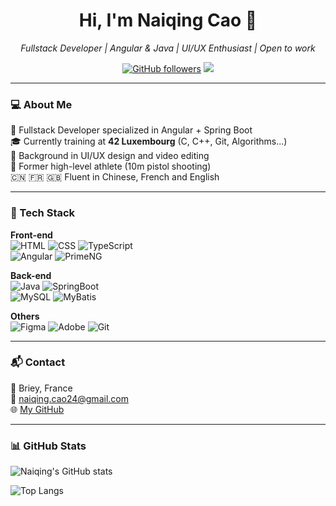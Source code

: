 <h1 align="center">Hi, I'm Naiqing Cao 👋</h1>

<p align="center">
  <em>Fullstack Developer | Angular & Java | UI/UX Enthusiast | Open to work</em>
</p>

<p align="center">
  <a href="https://github.com/Naiqing624"><img src="https://img.shields.io/github/followers/Naiqing624?style=social" alt="GitHub followers"></a>
  <a href="mailto:naiqing.cao24@gmail.com"><img src="https://img.shields.io/badge/email-naiqing.cao24@gmail.com-red"></a>
</p>

---

### 💻 About Me

🎯 Fullstack Developer specialized in Angular + Spring Boot  
🎓 Currently training at **42 Luxembourg** (C, C++, Git, Algorithms...)  
🎨 Background in UI/UX design and video editing  
🏅 Former high-level athlete (10m pistol shooting)  
🇨🇳 🇫🇷 🇬🇧 Fluent in Chinese, French and English  

---

### 🚀 Tech Stack

**Front-end**  
![HTML](https://img.shields.io/badge/-HTML5-orange?style=flat-square&logo=html5) 
![CSS](https://img.shields.io/badge/-CSS3-blue?style=flat-square&logo=css3) 
![TypeScript](https://img.shields.io/badge/-TypeScript-3178C6?style=flat-square&logo=typescript)  
![Angular](https://img.shields.io/badge/-Angular-DD0031?style=flat-square&logo=angular) 
![PrimeNG](https://img.shields.io/badge/-PrimeNG-1A237E?style=flat-square)

**Back-end**  
![Java](https://img.shields.io/badge/-Java-007396?style=flat-square&logo=java) 
![SpringBoot](https://img.shields.io/badge/-SpringBoot-6DB33F?style=flat-square&logo=springboot)  
![MySQL](https://img.shields.io/badge/-MySQL-005C84?style=flat-square&logo=mysql) 
![MyBatis](https://img.shields.io/badge/-MyBatis-grey?style=flat-square)

**Others**  
![Figma](https://img.shields.io/badge/-Figma-F24E1E?style=flat-square&logo=figma)
![Adobe](https://img.shields.io/badge/-Adobe_Creative_Suite-DA1F26?style=flat-square&logo=adobe)
![Git](https://img.shields.io/badge/-Git-F05032?style=flat-square&logo=git)

---

### 📬 Contact

📍 Briey, France  
📧 naiqing.cao24@gmail.com  
🌐 [My GitHub](https://github.com/Naiqing624)

---

### 📊 GitHub Stats

![Naiqing's GitHub stats](https://github-readme-stats.vercel.app/api?username=Naiqing624&show_icons=true&theme=tokyonight)

![Top Langs](https://github-readme-stats.vercel.app/api/top-langs/?username=Naiqing624&layout=compact&theme=tokyonight)



